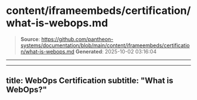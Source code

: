 # content/iframeembeds/certification/what-is-webops.md

> **Source**: https://github.com/pantheon-systems/documentation/blob/main/content/iframeembeds/certification/what-is-webops.md
> **Generated**: 2025-10-02 03:16:04

---

---
title: WebOps Certification
subtitle: "What is WebOps?"
---

<Partial file="certification-guide/what-is-webops.md" />
